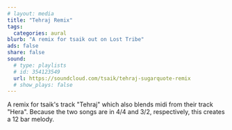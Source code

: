 ```yaml
---
# layout: media
title: "Tehraj Remix"
tags:
  categories: aural
blurb: "A remix for tsaik out on Lost Tribe"
ads: false
share: false
sound:
  # type: playlists
  # id: 354123549
  url: https://soundcloud.com/tsaik/tehraj-sugarquote-remix
  # show_plays: false
---
```


A remix for tsaik's track "Tehraj" which also blends midi from their track "Hera". Because the two songs are in 4/4 and 3/2, respectively, this creates a 12 bar melody.